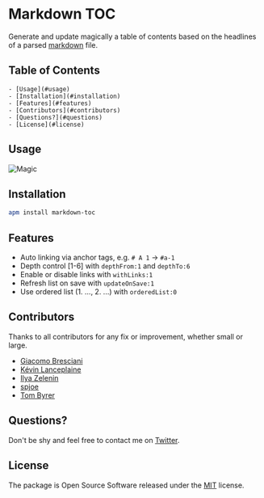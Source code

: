 Markdown TOC
============

Generate and update magically a table of contents based on the headlines of a parsed [markdown](http://en.wikipedia.org/wiki/Markdown) file.


## Table of Contents

<!-- TOC depthFrom:1 depthTo:6 withLinks:1 updateOnSave:0 orderedList:0 -->

	- [Usage](#usage)
	- [Installation](#installation)
	- [Features](#features)
	- [Contributors](#contributors)
	- [Questions?](#questions)
	- [License](#license)

<!-- /TOC -->


## Usage

![Magic](https://raw.githubusercontent.com/nok/markdown-toc/master/RECORD.gif)

<!--
## API Attributes

- `depthFrom:1`
- `depthTo:6`
- `withLinks:1`
- `updateOnSave:1`
- `orderedList:0`
-->

## Installation

```bash
apm install markdown-toc
```


## Features

- Auto linking via  anchor tags, e.g.  `# A 1` → `#a-1`
- Depth control [1-6] with `depthFrom:1` and `depthTo:6`
- Enable or disable links with `withLinks:1`
- Refresh list on save with `updateOnSave:1`
- Use ordered list (1. ..., 2. ...) with `orderedList:0`


## Contributors

Thanks to all contributors for any fix or improvement, whether small or large.

- [Giacomo Bresciani](https://github.com/brescia123)
- [Kévin Lanceplaine](https://github.com/lanceplaine)
- [Ilya Zelenin](https://github.com/wyster)
- [spjoe](https://github.com/spjoe)
- [Tom Byrer](https://github.com/tomByrer)


## Questions?

Don't be shy and feel free to contact me on [Twitter](https://twitter.com/darius_morawiec).


## License

The package is Open Source Software released under the [MIT](LICENSE.md) license.

